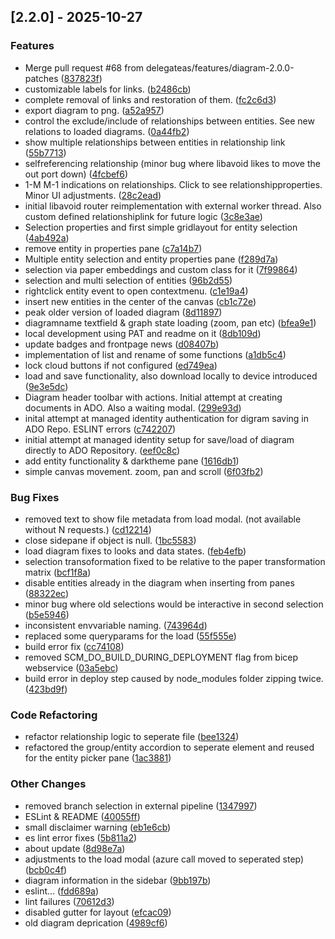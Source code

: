 ## [2.2.0] - 2025-10-27

### Features

* Merge pull request #68 from delegateas/features/diagram-2.0.0-patches ([837823f](https://github.com/delegateas/DataModelViewer/commit/837823f))
* customizable labels for links. ([b2486cb](https://github.com/delegateas/DataModelViewer/commit/b2486cb))
* complete removal of links and restoration of them. ([fc2c6d3](https://github.com/delegateas/DataModelViewer/commit/fc2c6d3))
* export diagram to png. ([a52a957](https://github.com/delegateas/DataModelViewer/commit/a52a957))
* control the exclude/include of relationships between entities. See new relations to loaded diagrams. ([0a44fb2](https://github.com/delegateas/DataModelViewer/commit/0a44fb2))
* show multiple relationships between entities in relationship link ([55b7713](https://github.com/delegateas/DataModelViewer/commit/55b7713))
* selfreferencing relationship (minor bug where libavoid likes to move the out port down) ([4fcbef6](https://github.com/delegateas/DataModelViewer/commit/4fcbef6))
* 1-M M-1 indications on relationships. Click to see relationshipproperties. Minor UI adjustments. ([28c2ead](https://github.com/delegateas/DataModelViewer/commit/28c2ead))
* initial libavoid router reimplementation with external worker thread. Also custom defined relationshiplink for future logic ([3c8e3ae](https://github.com/delegateas/DataModelViewer/commit/3c8e3ae))
* Selection properties and first simple gridlayout for entity selection ([4ab492a](https://github.com/delegateas/DataModelViewer/commit/4ab492a))
* remove entity in properties pane ([c7a14b7](https://github.com/delegateas/DataModelViewer/commit/c7a14b7))
* Multiple entity selection and entity properties pane ([f289d7a](https://github.com/delegateas/DataModelViewer/commit/f289d7a))
* selection via paper embeddings and custom class for it ([7f99864](https://github.com/delegateas/DataModelViewer/commit/7f99864))
* selection and multi selection of entities ([96b2d55](https://github.com/delegateas/DataModelViewer/commit/96b2d55))
* rightclick entity event to open contextmenu. ([c1e19a4](https://github.com/delegateas/DataModelViewer/commit/c1e19a4))
* insert new entities in the center of the canvas ([cb1c72e](https://github.com/delegateas/DataModelViewer/commit/cb1c72e))
* peak older version of loaded diagram ([8d11897](https://github.com/delegateas/DataModelViewer/commit/8d11897))
* diagramname textfield & graph state loading (zoom, pan etc) ([bfea9e1](https://github.com/delegateas/DataModelViewer/commit/bfea9e1))
* local development using PAT and readme on it ([8db109d](https://github.com/delegateas/DataModelViewer/commit/8db109d))
* update badges and frontpage news ([d08407b](https://github.com/delegateas/DataModelViewer/commit/d08407b))
* implementation of list and rename of some functions ([a1db5c4](https://github.com/delegateas/DataModelViewer/commit/a1db5c4))
* lock cloud buttons if not configured ([ed749ea](https://github.com/delegateas/DataModelViewer/commit/ed749ea))
* load and save functionality, also download locally to device introduced ([9e3e5dc](https://github.com/delegateas/DataModelViewer/commit/9e3e5dc))
* Diagram header toolbar with actions. Initial attempt at creating documents in ADO. Also a waiting modal. ([299e93d](https://github.com/delegateas/DataModelViewer/commit/299e93d))
* inital attempt at managed identity authentication for digram saving in ADO Repo. ESLINT errors ([c742207](https://github.com/delegateas/DataModelViewer/commit/c742207))
* initial attempt at managed identity setup for save/load of diagram directly to ADO Repository. ([eef0c8c](https://github.com/delegateas/DataModelViewer/commit/eef0c8c))
* add entity functionality & darktheme pane ([1616db1](https://github.com/delegateas/DataModelViewer/commit/1616db1))
* simple canvas movement. zoom, pan and scroll ([6f03fb2](https://github.com/delegateas/DataModelViewer/commit/6f03fb2))

### Bug Fixes

* removed text to show file metadata from load modal. (not available without N requests.) ([cd12214](https://github.com/delegateas/DataModelViewer/commit/cd12214))
* close sidepane if object is null. ([1bc5583](https://github.com/delegateas/DataModelViewer/commit/1bc5583))
* load diagram fixes to looks and data states. ([feb4efb](https://github.com/delegateas/DataModelViewer/commit/feb4efb))
* selection transoformation fixed to be relative to the paper transformation matrix ([bcf1f8a](https://github.com/delegateas/DataModelViewer/commit/bcf1f8a))
* disable entities already in the diagram when inserting from panes ([88322ec](https://github.com/delegateas/DataModelViewer/commit/88322ec))
* minor bug where old selections would be interactive in second selection ([b5e5946](https://github.com/delegateas/DataModelViewer/commit/b5e5946))
* inconsistent envvariable naming. ([743964d](https://github.com/delegateas/DataModelViewer/commit/743964d))
* replaced some queryparams for the load ([55f555e](https://github.com/delegateas/DataModelViewer/commit/55f555e))
* build error fix ([cc74108](https://github.com/delegateas/DataModelViewer/commit/cc74108))
* removed SCM_DO_BUILD_DURING_DEPLOYMENT flag from bicep webservice ([03a5ebc](https://github.com/delegateas/DataModelViewer/commit/03a5ebc))
* build error in deploy step caused by node_modules folder zipping twice. ([423bd9f](https://github.com/delegateas/DataModelViewer/commit/423bd9f))

### Code Refactoring

* refactor relationship logic to seperate file ([bee1324](https://github.com/delegateas/DataModelViewer/commit/bee1324))
* refactored the group/entity accordion to seperate element and reused for the entity picker pane ([1ac3881](https://github.com/delegateas/DataModelViewer/commit/1ac3881))

### Other Changes

* removed branch selection in external pipeline ([1347997](https://github.com/delegateas/DataModelViewer/commit/1347997))
* ESLint & README ([40055ff](https://github.com/delegateas/DataModelViewer/commit/40055ff))
* small disclaimer warning ([eb1e6cb](https://github.com/delegateas/DataModelViewer/commit/eb1e6cb))
* es lint error fixes ([5b811a2](https://github.com/delegateas/DataModelViewer/commit/5b811a2))
* about update ([8d98e7a](https://github.com/delegateas/DataModelViewer/commit/8d98e7a))
* adjustments to the load modal (azure call moved to seperated step) ([bcb0c4f](https://github.com/delegateas/DataModelViewer/commit/bcb0c4f))
* diagram information in the sidebar ([9bb197b](https://github.com/delegateas/DataModelViewer/commit/9bb197b))
* eslint... ([fdd689a](https://github.com/delegateas/DataModelViewer/commit/fdd689a))
* lint failures ([70612d3](https://github.com/delegateas/DataModelViewer/commit/70612d3))
* disabled gutter for layout ([efcac09](https://github.com/delegateas/DataModelViewer/commit/efcac09))
* old diagram deprication ([4989cf6](https://github.com/delegateas/DataModelViewer/commit/4989cf6))



